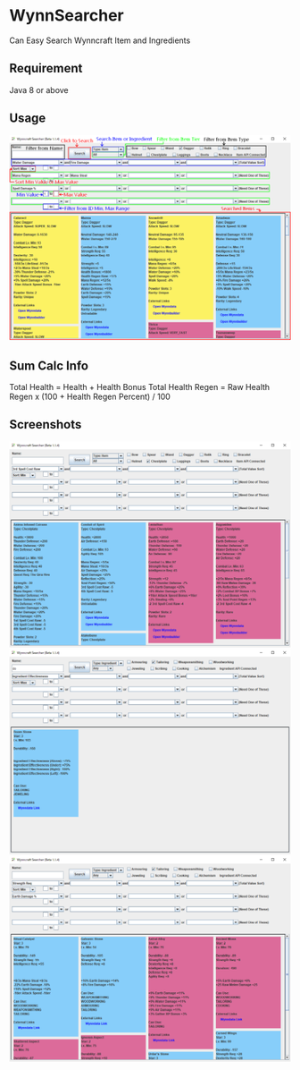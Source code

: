 # WynnSearcher
Can Easy Search Wynncraft Item and Ingredients

## Requirement
Java 8 or above

## Usage
![](readme_pictures/how_to_use.png)

## Sum Calc Info
Total Health = Health + Health Bonus
Total Health Regen = Raw Health Regen x (100 + Health Regen Percent) / 100


## Screenshots
![](readme_pictures/search_1.png)
![](readme_pictures/search_2.png)
![](readme_pictures/search_3.png)
